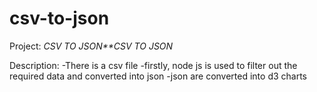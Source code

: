 # csv-to-json
Project: *CSV TO JSON**CSV TO JSON*

Description:
-There is a csv file
-firstly, node js is used to filter out the required data and converted
 into json
 -json are converted into d3 charts




